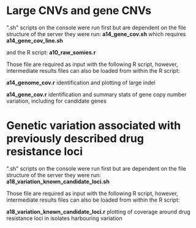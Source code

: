 

# Large CNVs and gene CNVs

".sh" scripts on the console were run first but are dependent on the file structure of the server they were run:
**a14_gene_cov.sh** 
which requires **a14_gene_cov_line.sh**

and the R script:
**a10_raw_somies.r**

Those file are required as input with the following R script, however, intermediate results files can also be loaded from within the R script:

**a14_genome_cov.r**  identification and plotting of large indel

**a14_gene_cov.r**    identification and summary stats of gene copy number variation, including for candidate genes


# Genetic variation associated with previously described drug resistance loci

".sh" scripts on the console were run first but are dependent on the file structure of the server they were run:
**a18_variation_known_candidate_loci.sh**

Those file are required as input with the following R script, however, intermediate results files can also be loaded from within the R script:

**a18_variation_known_candidate_loci.r**  plotting of coverage around drug resistance loci in isolates harbouring variation

